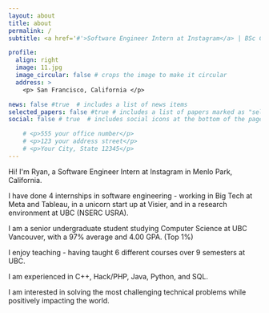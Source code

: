 ```yaml
---
layout: about
title: about
permalink: /
subtitle: <a href='#'>Software Engineer Intern at Instagram</a> | BSc Computer Science @ UBC #<a href='#'>Affiliations</a>. Address. Contacts. Moto. Etc.

profile:
  align: right
  image: 11.jpg
  image_circular: false # crops the image to make it circular
  address: >
    <p> San Francisco, California </p>

news: false #true  # includes a list of news items
selected_papers: false #true # includes a list of papers marked as "selected={true}"
social: false # true  # includes social icons at the bottom of the page

    # <p>555 your office number</p>
    # <p>123 your address street</p>
    # <p>Your City, State 12345</p>
---
```


Hi! I'm Ryan, a Software Engineer Intern at Instagram in Menlo Park, California.

I have done 4 internships in software engineering - working in Big Tech at Meta and Tableau, in a unicorn start up at Visier, and in a research environment at UBC (NSERC USRA).

I am a senior undergraduate student studying Computer Science at UBC Vancouver, with a 97% average and 4.00 GPA. (Top 1%)

I enjoy teaching - having taught 6 different courses over 9 semesters at UBC.

I am experienced in C++, Hack/PHP, Java, Python, and SQL.

I am interested in solving the most challenging technical problems while positively impacting the world.


<!-- <h1>Projects</h1>

Coming Soon! -->


<!-- Write your biography here. Tell the world about yourself. Link to your favorite [subreddit](http://reddit.com). You can put a picture in, too. The code is already in, just name your picture `prof_pic.jpg` and put it in the `img/` folder.

Put your address / P.O. box / other info right below your picture. You can also disable any these elements by editing `profile` property of the YAML header of your `_pages/about.md`. Edit `_bibliography/papers.bib` and Jekyll will render your [publications page](/al-folio/publications/) automatically.

Link to your social media connections, too. This theme is set up to use [Font Awesome icons](http://fortawesome.github.io/Font-Awesome/) and [Academicons](https://jpswalsh.github.io/academicons/), like the ones below. Add your Facebook, Twitter, LinkedIn, Google Scholar, or just disable all of them. -->
